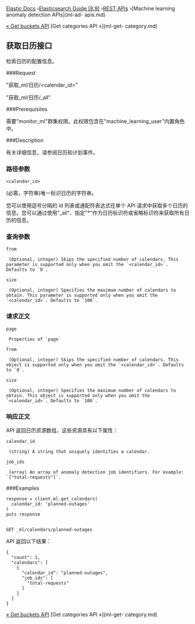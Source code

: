 

[Elastic Docs](/guide/) ›[Elasticsearch Guide [8.9]](index.md) ›[REST
APIs](rest-apis.md) ›[Machine learning anomaly detection APIs](ml-ad-
apis.md)

[« Get buckets API](ml-get-bucket.md) [Get categories API »](ml-get-
category.md)

## 获取日历接口

检索日历的配置信息。

###Request

"获取_ml/日历/<calendar_id>"

"获取_ml/日历/_all"

###Prerequisites

需要"monitor_ml"群集权限。此权限包含在"machine_learning_user"内置角色中。

###Description

有关详细信息，请参阅日历和计划事件。

### 路径参数

`<calendar_id>`

    

(必需，字符串)唯一标识日历的字符串。

您可以使用逗号分隔的 id 列表或通配符表达式在单个 API 请求中获取多个日历的信息。您可以通过使用"_all"、指定"*"作为日历标识符或省略标识符来获取所有日历的信息。

### 查询参数

`from`

     (Optional, integer) Skips the specified number of calendars. This parameter is supported only when you omit the `<calendar_id>`. Defaults to `0`. 
`size`

     (Optional, integer) Specifies the maximum number of calendars to obtain. This parameter is supported only when you omit the `<calendar_id>`. Defaults to `100`. 

### 请求正文

`page`

     Properties of `page`

`from`

     (Optional, integer) Skips the specified number of calendars. This object is supported only when you omit the `<calendar_id>`. Defaults to `0`. 
`size`

     (Optional, integer) Specifies the maximum number of calendars to obtain. This object is supported only when you omit the `<calendar_id>`. Defaults to `100`. 

### 响应正文

API 返回日历资源数组，这些资源具有以下属性：

`calendar_id`

     (string) A string that uniquely identifies a calendar. 
`job_ids`

     (array) An array of anomaly detection job identifiers. For example: `["total-requests"]`. 

###Examples

    
    
    response = client.ml.get_calendars(
      calendar_id: 'planned-outages'
    )
    puts response
    
    
    GET _ml/calendars/planned-outages

API 返回以下结果：

    
    
    {
      "count": 1,
      "calendars": [
        {
          "calendar_id": "planned-outages",
          "job_ids": [
            "total-requests"
          ]
        }
      ]
    }

[« Get buckets API](ml-get-bucket.md) [Get categories API »](ml-get-
category.md)

